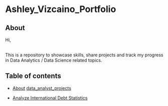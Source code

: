 # Ashley_Vizcaino_Portfolio
## About

Hi,     

<br>
This is a repository to showcase skills, share projects and track my progress in Data Analytics / Data Science related topics.  
<br>

## Table of contents
- [About](#about)
[data_analyst_projects](#data_analyst_projects)
 + [Analyze International Debt Statistics](#Analyze-International-Debt-Statistics)
